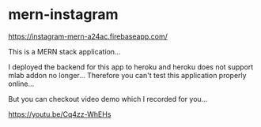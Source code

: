 # mern-instagram
https://instagram-mern-a24ac.firebaseapp.com/

This is a MERN stack application...

I deployed the backend for this app to heroku and heroku does not support mlab addon no longer...
Therefore you can't test this application properly online...

But you can checkout video demo which I recorded for you...

https://youtu.be/Cq4zz-WhEHs
